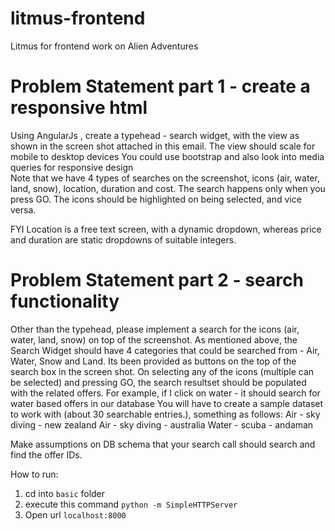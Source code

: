 litmus-frontend
===============

Litmus for frontend work on Alien Adventures



Problem Statement part 1 - create a responsive html
===================================================

Using AngularJs , create a typehead - search widget, with the view as shown in the screen shot attached in this email.
The view should scale for mobile to desktop devices
You could use bootstrap and also look into media queries for responsive design  
Note that we have 4 types of searches on the screenshot, icons (air, water, land, snow), location, duration and cost. The search happens only when you press GO. The icons should be highlighted on being selected, and vice versa. 

FYI Location is a free text screen, with a dynamic dropdown, whereas price and duration are static dropdowns of suitable integers.


Problem Statement part 2 - search functionality
===============================================
Other than the typehead, please implement a search for the icons (air, water, land, snow) on top of the screenshot.
As mentioned above, the Search Widget should have 4 categories that could be searched from - Air, Water, Snow and Land. Its been provided as buttons on the top of the search box in the screen shot.
On selecting any of the icons (multiple can be selected) and pressing GO, the search resultset should be populated with the related offers. For example, if I click on water - it should search for water based offers in our database
You will have to create a sample dataset to work with (about 30 searchable entries.), something as follows: 
     Air - sky diving - new zealand 
     Air - sky diving - australia 
    Water - scuba - andaman 

Make assumptions on DB schema that your search call should search and find the offer IDs.


How to run:
1. cd into `basic` folder
2. execute this command `python -m SimpleHTTPServer`
3. Open url `localhost:8000`